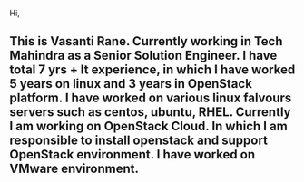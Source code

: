 Hi,

This is Vasanti Rane. Currently working in Tech Mahindra as a Senior Solution Engineer. I have total  7 yrs + It experience, in which I have worked 5 years on linux and 3 years in OpenStack platform. 
I have worked on various linux falvours servers such as centos, ubuntu, RHEL. Currently I am working on OpenStack Cloud. In which I am responsible to install openstack and support OpenStack environment. I have worked on VMware environment. 
------------

